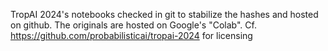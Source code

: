 TropAI 2024's notebooks checked in git to stabilize the hashes and hosted on github.
The originals are hosted on Google's "Colab".
Cf. https://github.com/probabilisticai/tropai-2024 for licensing
